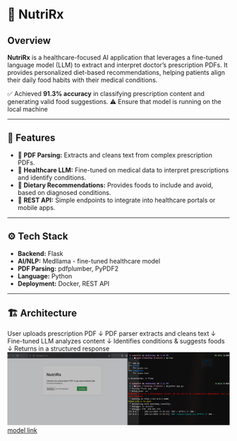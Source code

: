 # 🥗 NutriRx

## Overview
**NutriRx** is a healthcare-focused AI application that leverages a fine-tuned language model (LLM) to extract and interpret doctor’s prescription PDFs. It provides personalized diet-based recommendations, helping patients align their daily food habits with their medical conditions.

✅ Achieved **91.3% accuracy** in classifying prescription content and generating valid food suggestions.
⚠️ Ensure that model is running on the local machine

---

## 🚀 Features
- 📄 **PDF Parsing:** Extracts and cleans text from complex prescription PDFs.
- 🧠 **Healthcare LLM:** Fine-tuned on medical data to interpret prescriptions and identify conditions.
- 🥗 **Dietary Recommendations:** Provides foods to include and avoid, based on diagnosed conditions.
- 🚀 **REST API:** Simple endpoints to integrate into healthcare portals or mobile apps.

---

## ⚙️ Tech Stack
- **Backend:** Flask
- **AI/NLP:** Medllama - fine-tuned healthcare model
- **PDF Parsing:** pdfplumber, PyPDF2
- **Language:** Python
- **Deployment:** Docker, REST API

---

## 🏗️ Architecture
User uploads prescription PDF
↓
PDF parser extracts and cleans text
↓
Fine-tuned LLM analyzes content
↓
Identifies conditions & suggests foods
↓
Returns in a structured  response
![Nutrix Final Output](templates/ouput.png)
[model link](https://ollama.com/library/medllama2)

